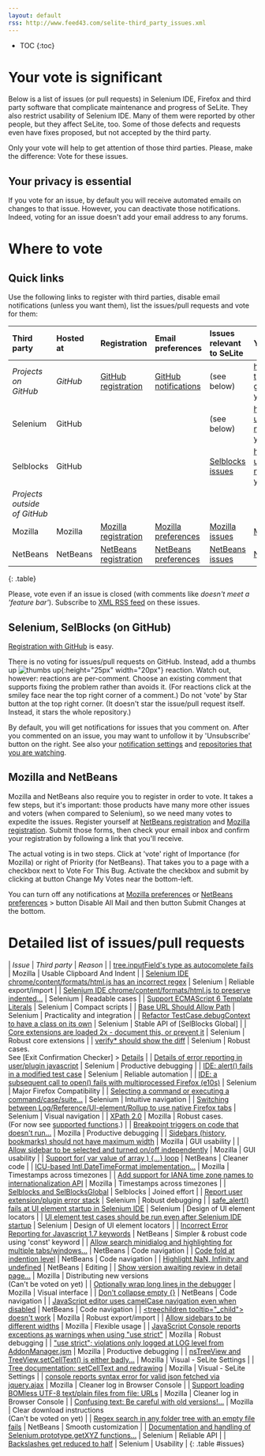 ```yaml
---
layout: default
rss: http://www.feed43.com/selite-third_party_issues.xml
---
```

* TOC
{:toc}

# Your vote is significant #
Below is a list of issues (or pull requests) in Selenium IDE, Firefox and third party software that complicate maintenance and progress of SeLite. They also restrict usability of Selenium IDE. Many of them were reported by other people, but they affect SeLite, too. Some of those defects and requests even have fixes proposed, but not accepted by the third party.

Only your vote will help to get attention of those third parties. Please, make the difference: Vote for these issues.

## Your privacy is essential ##
If you vote for an issue, by default you will receive automated emails on changes to that issue. However, you can deactivate those notifications. Indeed, voting for an issue doesn't add your email address to any forums.

# Where to vote

## Quick links
Use the following links to register with third parties, disable email notifications (unless you want them), list the issues/pull requests and vote for them:

<!--
Update the following links whenever you update the detailed list.
How to get the links for GitHub: I couldn"t make it search by pairs of [repository, issue #]. Therefore
https://github.com/search?q=repo%3Arefactoror%2FSelBlocks+label%3Aquestion+author%3Apeter-kehl&ref=searchresults&type=Issues&utf8=%E2%9C%93. To edit that search, visit this link and then follow "Advanced search" link from that screen.
-->
<script type="text/javascript">
function goToYourGitHubComments( repositoryUser, repositoryProject ) {
    var username=prompt('What is your GitHub username?');
    if(username) {
        window.location= 'https://github.com/' +escape(repositoryUser)+ '/' +escape(repositoryProject)+ '/issues?utf8=✓&q=open+commenter%3A' + escape(username);
    }
}
</script>
| **Third party**      | **Hosted at** | **Registration**                                                                     | **Email preferences**                                                                         | **Issues relevant to SeLite** | **Your votes (or comments)** |
|:---------------------|:--------------|:-------------------------------------------------------------------------------------|:----------------------------------------------------------------------------------------------|:------------------------------|:-------------------|
| _Projects on GitHub_ | _GitHub_      | [GitHub registration](https://github.com/join)                           | [GitHub notifications](https://github.com/settings/notifications) | (see below) | https://github.com/search?type=Issues&utf8=✓&q=commenter%3A**your-github-user-name** <br/><a href="#" onclick="var username=prompt('What is your GitHub username?'); if(username) { window.location= 'https://github.com/search?type=Issues&utf8=✓&q=commenter%3A' +escape(username); }">your comments</a> |
| Selenium             | GitHub        |             |                                               |  (see below) | https://github.com/seleniumHQ/selenium/issues?utf8=✓&q=commenter%3A**your-github-user-name** <br/><a href="#" onclick="goToYourGitHubComments('seleniumHQ', 'selenium')">your comments</a> |
| Selblocks            | GitHub        |  |  | [Selblocks issues](https://github.com/search?q=repo%3Arefactoror%2FSelBlocks+label%3Aquestion+author%3Apeter-kehl&ref=searchresults&type=Issues&utf8=✓) | https://github.com/refactoror/SelBlocks/issues?utf8=✓&q=commenter%3A**your-github-user-name** <br/><a href="#" onclick="goToYourGitHubComments('refactoror', 'Selblocks')">your comments</a> |
| _Projects outside of GitHub_ | | | | | | |
| Mozilla              | Mozilla       | [Mozilla registration](https://bugzilla.mozilla.org/createaccount.cgi)              | [Mozilla preferences](https://bugzilla.mozilla.org/userprefs.cgi?tab=email)                  | [Mozilla issues](https://bugzilla.mozilla.org/buglist.cgi?quicksearch=ALL+bug_id%3A396966%2C406629%2C962861%2C852837%2C837961%2C627808%2C929703%2C932578%2C891774%2C278536%2C1031985%2C1051632%2C1108132%2C1096135%2C1071816%2C1247476) | [Mozilla votes](https://bugzilla.mozilla.org/page.cgi?id=voting/user.html) |
| NetBeans             | NetBeans      | [NetBeans registration](https://netbeans.org/people/new)                            | [NetBeans preferences](https://netbeans.org/bugzilla/userprefs.cgi?tab=email)            | [NetBeans issues](https://netbeans.org/bugzilla/buglist.cgi?quicksearch=ALL%20bug_id%3A237640%2C238942%2C244329%2C234888%2C%2C238121%2C240529%2C238691%2C238942) | [NetBeans votes](https://netbeans.org/bugzilla/page.cgi?id=voting/user.html) |
{: .table}

Please, vote even if an issue is closed (with comments like _doesn't meet a 'feature bar'_). Subscribe to [XML RSS feed](http://www.feed43.com/selite-third_party_issues.xml) on these issues.

## Selenium, SelBlocks (on GitHub)
[Registration with GitHub](https://github.com/join) is easy.

There is no voting for issues/pull requests on GitHub. Instead, add a thumbs up ![thumbs up](https://assets-cdn.github.com/images/icons/emoji/unicode/1f44d.png){:height="25px" width="20px"} reaction. Watch out, however: reactions are per-comment. Choose an existing comment that supports fixing the problem rather than avoids it. (For reactions click at the smiley face near the top right corner of a comment.) Do not 'vote' by Star button at the top right corner. (It doesn't star the issue/pull request itself. Instead, it stars the whole repository.)

By default, you will get notifications for issues that you comment on. After you commented on an issue, you may want to unfollow it by 'Unsubscribe' button on the right. See also your [notification settings](https://github.com/settings/notifications) and [repositories that you are watching](https://github.com/watching).

## Mozilla and NetBeans
Mozilla and NetBeans also require you to register in order to vote. It takes a few steps, but it's important: those products have many more other issues and voters (when compared to Selenium), so we need many votes to expedite the issues. Register yourself at [NetBeans registration](https://netbeans.org/people/new) and [Mozilla registration](https://bugzilla.mozilla.org/createaccount.cgi). Submit those forms, then check your email inbox and confirm your registration by following a link that you'll receive.

The actual voting is in two steps. Click at 'vote' right of Importance (for Mozilla) or right of Priority (for NetBeans). That takes you to a page with a checkbox next to Vote For This Bug. Activate the checkbox and submit by clicking at button Change My Votes near the bottom-left.

You can turn off any notifications at [Mozilla preferences](https://bugzilla.mozilla.org/userprefs.cgi?tab=email) or [NetBeans preferences](https://netbeans.org/bugzilla/userprefs.cgi?tab=email) > button Disable All Mail and then button Submit Changes at the bottom.

# Detailed list of issues/pull requests
<!-- Use exact issue names (including typos!), or shorten them with "..." but only at the end. That eases the navigation. Keep them sorted in order of importance. -->

| *Issue*                                                                                                                          | *Third party*   | *Reason*                           |
| [tree.inputField's type as autocomplete fails](https://bugzilla.mozilla.org/show_bug.cgi?id=1247476)                             | Mozilla         | Usable Clipboard And Indent |
| [Selenium IDE chrome/content/formats/html.js has an incorrect regex](https://github.com/SeleniumHQ/selenium/issues/1636)         | Selenium        | Reliable export/import |
| [Selenium IDE chrome/content/formats/html.js to preserve indented...](https://github.com/SeleniumHQ/selenium/issues/1546)        | Selenium        | Readable cases |
| [Support ECMAScript 6 Template Literals](https://github.com/SeleniumHQ/selenium/issues/1662)                                     | Selenium        | Compact scripts |
| [Base URL Should Allow Path](https://github.com/SeleniumHQ/selenium/issues/1550)                                                 | Selenium        | Practicality and integration |
| [Refactor TestCase.debugContext to have a class on its own](https://github.com/SeleniumHQ/selenium/issues/1537)                  | Selenium        | Stable API of [SelBlocks Global] |
| [Core extensions are loaded 2x - document this, or prevent it](https://github.com/SeleniumHQ/selenium/issues/1549)               | Selenium        | Robust core extensions |
| [verify* should show the diff](https://github.com/SeleniumHQ/selenium/issues/1538)                                               | Selenium        | Robust cases. <br>See [Exit Confirmation Checker] &gt; [Details](ExitConfirmationChecker#details) |
| [Details of error reporting in user/plugin javascript](https://github.com/SeleniumHQ/selenium/pull/61)                           | Selenium        | Productive debugging |
| [IDE: alert() fails in a modified test case](https://github.com/SeleniumHQ/selenium/issues/1768)                                 | Selenium        | Reliable automation |
| [IDE: a subsequent call to open() fails with multiprocessed Firefox (e10s)](https://github.com/SeleniumHQ/selenium/issues/1769)  | Selenium | Major Firefox Compatibility |
| [Selecting a command or executing a command/case/suite...](https://github.com/SeleniumHQ/selenium/issues/2624) | Selenium | Intuitive navigation |
| [Switching between Log/Reference/UI-element/Rollup to use native Firefox tabs](https://github.com/SeleniumHQ/selenium/issues/2646) | Selenium | Visual navigation |
| [XPath 2.0](https://bugzilla.mozilla.org/show_bug.cgi?id=396966)                                                                 | Mozilla         | Robust cases.<br>(For now see <a href='https://developer.mozilla.org/en-US/docs/XPath/Functions'>supported functions</a>.) |
| [Breakpoint triggers on code that doesn't run...](https://bugzilla.mozilla.org/show_bug.cgi?id=1051632)                          | Mozilla         | Productive debugging |
| [Sidebars  (history, bookmarks) should not have maximum width](https://bugzilla.mozilla.org/show_bug.cgi?id=406629)              | Mozilla         | GUI usability |
| [Allow sidebar to be selected and turned on/off independently](https://bugzilla.mozilla.org/show_bug.cgi?id=962861)              | Mozilla         | GUI usability |
| [Support for( var value of array ) {...} loop](https://netbeans.org/bugzilla/show_bug.cgi?id=237640)                             | NetBeans        | Cleaner code |
| [ICU-based Intl.DateTimeFormat implementation...](https://bugzilla.mozilla.org/show_bug.cgi?id=852837)                           | Mozilla         | Timestamps across timezones |
| [Add support for IANA time zone names to internationalization API](https://bugzilla.mozilla.org/show_bug.cgi?id=837961)          | Mozilla         | Timestamps across timezones |
| [Selblocks and SelBlocksGlobal](https://github.com/refactoror/SelBlocks/issues/4)                                                | Selblocks       | Joined effort |
| [Report user extension/plugin error stack](https://github.com/SeleniumHQ/selenium/issues/1548)                                   | Selenium        | Robust debugging |
| [safe_alert() fails at UI element startup in Selenium IDE](https://github.com/SeleniumHQ/selenium/issues/1535)                   | Selenium        | Design of UI element locators |
| [UI element test cases should be run even after Selenium IDE startup](https://github.com/SeleniumHQ/selenium/issues/1536)        | Selenium        | Design of UI element locators |
| [Incorrect Error Reporting for Javascript 1.7 keywords](https://netbeans.org/bugzilla/show_bug.cgi?id=238942)                    | NetBeans        | Simpler & robust code using 'const' keyword |
| [Allow search minidialog and highlighting for multiple tabs/windows...](https://netbeans.org/bugzilla/show_bug.cgi?id=244329)    | NetBeans        | Code navigation |
| [Code fold at indention level](https://netbeans.org/bugzilla/show_bug.cgi?id=234888)                                             | NetBeans        | Code navigation |
| [Highlight NaN, Infinity and undefined](https://netbeans.org/bugzilla/show_bug.cgi?id=238121)                                    | NetBeans        | Editing |
| [Show version awaiting review in detail page...](https://bugzilla.mozilla.org/show_bug.cgi?id=627808)                            | Mozilla         | Distributing new versions<br> (Can't be voted on yet) |
| [Optionally wrap long lines in the debugger](https://bugzilla.mozilla.org/show_bug.cgi?id=1108132)                               | Mozilla         | Visual interface |
| [Don't collapse empty {}](https://netbeans.org/bugzilla/show_bug.cgi?id=240529)                                                  | NetBeans        | Code navigation |
| [JavaScript editor uses camelCase navigation even when disabled](https://netbeans.org/bugzilla/show_bug.cgi?id=238691)           | NetBeans        | Code navigation |
| [&lt;treechildren tooltip="_child"&gt; doesn't work](https://bugzilla.mozilla.org/show_bug.cgi?id=929703)                        | Mozilla         | Robust export/import |
| [Allow sidebars to be different widths](https://bugzilla.mozilla.org/show_bug.cgi?id=932578)                                     | Mozilla         | Flexible usage |
| [JavaScript Console reports exceptions as warnings when using "use strict"](https://bugzilla.mozilla.org/show_bug.cgi?id=725468) | Mozilla         | Robust debugging |
| ["use strict"; violations only logged at LOG level from AddonManager.jsm](https://bugzilla.mozilla.org/show_bug.cgi?id=1096135)  | Mozilla         | Productive debugging |
| [nsTreeView and TreeView.setCellText() is either badly...](https://bugzilla.mozilla.org/show_bug.cgi?id=891774)                  | Mozilla         | Visual - SeLite Settings |
| [Tree documentation: setCellText and redrawing](https://bugzilla.mozilla.org/show_bug.cgi?id=278536)                             | Mozilla         | Visual - SeLite Settings |
| [console reports syntax error for valid json fetched via jquery.ajax](https://bugzilla.mozilla.org/show_bug.cgi?id=1031985)      | Mozilla         | Cleaner log in Browser Console |
| [Support loading BOMless UTF-8 text/plain files from file: URLs](https://bugzilla.mozilla.org/show_bug.cgi?id=1071816)           | Mozilla         | Cleaner log in Browser Console |
| [Confusing text: Be careful with old versions!...](https://bugzilla.mozilla.org/show_bug.cgi?id=1239898)                         | Mozilla         | Clear download instructions<br> (Can't be voted on yet) |
| [Regex search in any folder tree with an empty file fails](https://netbeans.org/bugzilla/show_bug.cgi?id=257897)                 | NetBeans        | Smooth customization |
| [Documentation and handling of Selenium.prototype.getXYZ functions...](https://github.com/SeleniumHQ/selenium/issues/1635)       | Selenium        | Reliable API |
| [Backslashes get reduced to half](https://github.com/SeleniumHQ/selenium/issues/2215) | Selenium | Usability |
{: .table #issues}

<!--
<tr><td> <a href='https://code.google.com/archive/p/selenium/issues/2706'>Base URL inconsistent behavior (IDE)</a>        </td><td> Selenium    </td><td> Flexible testing </td></tr>
<tr><td> <a href='https://code.google.com/p/selenium/issues/detail?id=1816'>[IDE] JS regex replace for line break does not work...</a> </td><td> Selenium </td><td> Robust and expressive <tr><td> <a href='http://code.google.com/p/selenium/issues/detail?id=3028'>Keyboard shortcut to Selenium IDE</a>                            </td><td> Selenium    </td><td> GUI usability </td></tr>
-->